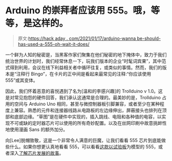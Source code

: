 # Arduino 的崇拜者应该用 555。哦，等等，是这样的。

> 原文:[https://hack aday . com/2021/01/17/arduino-wanna be-should-has-used-a-555-oh-wait-it-does/](https://hackaday.com/2021/01/17/arduino-wannabe-should-have-used-a-555-oh-wait-it-does/)

一个鲜为人知的秘密是，当黑客作家们聚集在他们秘密的地下掩体中，致力于我们统治世界的计划时，我们经常休息一下，玩我们版本的企业“时髦词宾果”，其中范式得到利用，会议在线下利益相关者中循环往复，或类似的事情。然而，我们的版本是“注释行 Bingo”，在卡片的正中间是看起来最常见的注释:“你应该使用 555”或其变体。

因此，我们怀着恶意的喜悦遇到了名为[温和的李感兴趣]的 Trollduino v 1.0。这是对常见抱怨的硬件回答，我们承认这通常是合理的。最美妙的是，Trollduino 占用的空间与 Arduino Uno 相同，甚至与微控制器板引脚兼容，或者至少在某种程度上兼容。熟悉的元件和连接器线路从电路板的左边缘伸出，屏蔽接头也排列在顶部和底部边缘。“草图”是在硬件中实现的，插入跳线、电阻和各种值的电容，以实现不可或缺的定时器芯片可以使用的所有奇妙配置。以及在丝网印刷中故意挑衅性地使用漫画 Sans 的额外加分。

向[Lee]脱帽致敬，这是一个非常令人满意的巨魔，让我们看看 555 芯片到底能做些什么。如果你想更认真地看看 555，可以看看[这款以试验板](https://hackaday.com/2019/06/17/modeling-the-classic-555-timer-on-a-breadboard/)为模型的 555，或者深入[了解芯片发展的故事](https://hackaday.com/2018/10/10/the-555-and-how-it-got-that-way/)。